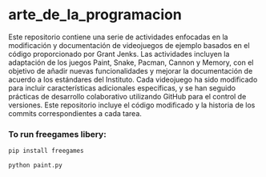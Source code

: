 # arte_de_la_programacion


Este repositorio contiene una serie de actividades enfocadas en la modificación y documentación de videojuegos de ejemplo basados en el código proporcionado por Grant Jenks. Las actividades incluyen la adaptación de los juegos Paint, Snake, Pacman, Cannon y Memory, con el objetivo de añadir nuevas funcionalidades y mejorar la documentación de acuerdo a los estándares del Instituto. Cada videojuego ha sido modificado para incluir características adicionales específicas, y se han seguido prácticas de desarrollo colaborativo utilizando GitHub para el control de versiones. Este repositorio incluye el código modificado y la historia de los commits correspondientes a cada tarea.

### To run freegames libery:


```python
pip install freegames
```

```python
python paint.py
```

